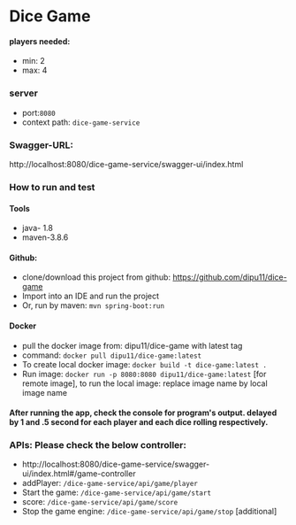 # Dice Game
#### players needed: 
- min: 2
- max: 4


### server
- port:`8080`
- context path: `dice-game-service`

### Swagger-URL:
http://localhost:8080/dice-game-service/swagger-ui/index.html

### How to run and test
#### Tools
- java- 1.8
- maven-3.8.6
#### Github:
- clone/download this project from github: https://github.com/dipu11/dice-game
- Import into an IDE and run the project
- Or, run by maven:  `mvn spring-boot:run`

#### Docker
- pull the docker image from: dipu11/dice-game with latest tag
- command: `docker pull dipu11/dice-game:latest`
- To create local docker image: `docker build -t dice-game:latest .`
- Run image: `docker run -p 8080:8080 dipu11/dice-game:latest` [for remote image], to run the local image: replace image name by local image name

#### After running the app, check the console for program's output. delayed by 1 and .5 second for each player and each dice rolling respectively.

### APIs: Please check the below controller:
- http://localhost:8080/dice-game-service/swagger-ui/index.html#/game-controller
- addPlayer: `/dice-game-service/api/game/player`
- Start the game: `/dice-game-service/api/game/start`
- score: `/dice-game-service/api/game/score`
- Stop the game engine: `/dice-game-service/api/game/stop` [additional]